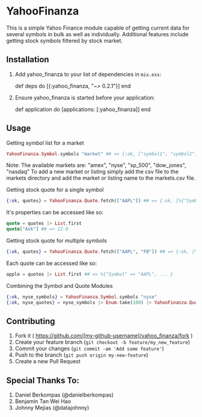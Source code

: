 # YahooFinanza
This is a simple Yahoo Finance module capable of getting current data for several symbols in bulk as well as individually. Additional features include getting stock symbols filtered by stock market.

## Installation

  1. Add yahoo_finanza to your list of dependencies in `mix.exs`:

        def deps do
          [{:yahoo_finanza, "~> 0.2.1"}]
        end

  2. Ensure yahoo_finanza is started before your application:

        def application do
          [applications: [:yahoo_finanza]]
        end

## Usage

Getting symbol list for a market

```elixir
YahooFinanza.Symbol.symbols "market" ## => {:ok, ["symbol1", "symbol2", ..., "symboln"]}
```

Note: The available markets are: "amex", "nyse", "sp_500", "dow_jones", "nasdaq"
To add a new market or listing simply add the csv file to the markets directory
and add the market or listing name to the markets.csv file.

Getting stock quote for a single symbol

```elixir
{:ok, quotes} = YahooFinanza.Quote.fetch(["AAPL"]) ## => {:ok, [%{"Symbol" => "AAPL", ... }]}
```

It's properties can be accessed like so:

```elixir
quote = quotes |> List.first
quote["Ask"] ## => 12.0
```

Getting stock quote for multiple symbols

```elixir
{:ok, quotes} = YahooFinanza.Quote.fetch(["AAPL", "FB"]) ## => {:ok, [%{"Symbol" => "AAPL", ... }, %{"Symbol" => "FB", ... }]}
```

Each quote can be accessed like so:

```elixir
apple = quotes |> List.first ## => %{"Symbol" => "AAPL", ... }
```

Combining the Symbol and Quote Modules

```elixir
{:ok, nyse_symbols} = YahooFinanza.Symbol.symbols "nyse"
{:ok, nyse_quotes} = nyse_symbols |> Enum.take(100) |> YahooFinanza.Quote.fetch
```

## Contributing

1. Fork it ( https://github.com/[my-github-username]/yahoo_finanza/fork )
2. Create your feature branch (`git checkout -b feature/my_new_feature`)
3. Commit your changes (`git commit -am 'Add some feature'`)
4. Push to the branch (`git push origin my-new-feature`)
5. Create a new Pull Request

## Special Thanks To:

1. Daniel Berkompas (@danielberkompas)
2. Benjamin Tan Wei Hao
2. Johnny Mejias (@datajohnny)
